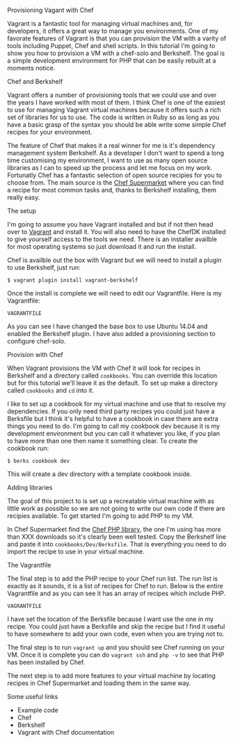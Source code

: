 Provisioning Vagant with Chef

Vagrant is a fantastic tool for managing virtual machines and, for developers, it offers a great way to manage you environments. One of my favorate features of Vagrant is that you can provision the VM with a varity of tools including Puppet, Chef and shell scripts. In this tutorial I'm going to show you how to provision a VM with a chef-solo and Berkshelf. The goal is a simple development environment for PHP that can be easily rebuilt at a moments notice.

Chef and Berkshelf

Vagrant offers a number of provisioning tools that we could use and over the years I have worked with most of them. I think Chef is one of the easiest to use for managing Vagrant virtual machines because it offers such a rich set of libraries for us to use. The code is written in Ruby so as long as you have a basic grasp of the syntax you should be able write some simple Chef recipes for your environment.

The feature of Chef that makes it a real winner for me is it's dependency management system Berkshelf. As a developer I don't want to spend a long time customising my environment, I want to use as many open source libraries as I can to speed up the process and let me focus on my work. Fortunatly Chef has a fantastic selection of open source recipies for you to choose from. The main source is the [Chef Supermarket](https://supermarket.chef.io) where you can find a recipe for most common tasks and, thanks to Berkshelf installing, them really easy.

The setup 

I'm going to assume you have Vagrant installed and but if not then head over to [Vagrant](http://vagrantup.com "Vagrant") and install it. You will also need to have the ChefDK installed to give yourself access to the tools we need. There is an installer availble for most operating systems so just download it and run the install.

Chef is availble out the box with Vagrant but we will need to install a plugin to use Berkshelf, just run:

	$ vagrant plugin install vagrant-berkshelf
	
Once the install is complete we will need to edit our Vagrantfile. Here is my Vagrantfile:

	VAGRANTFILE
	
As you can see I have changed the base box to use Ubuntu 14.04 and enabled the Berkshelf plugin. I have also added  a provisioning section to configure chef-solo. 

Provision with Chef

When Vagrant provisions the VM with Chef it will look for recipes in Berkshelf and a directory called `cookbooks`. You can override this location but for this tutorial we'll leave it as the default. To set up make a directory called `cookbooks` and `cd` into it. 

I like to set up a cookbook for my virtual machine and use that to resolve my dependencies. If you only need third party recipes you could just have a Berksfile but I think it's helpful to have a cookbook in case there are extra things you need to do. I'm going to call my cookbook dev because it is my development environment but you can call it whatever you like, if you plan to have more than one then name it something clear. To create the cookbook run:

	$ berks cookbook dev

This will create a dev directory with a template cookbook inside. 

Adding libraries

The goal of this project to is set up a recreatable virtual machine with as little work as possible so we are not going to write our own code if there are recipies available. To get started I'm going to add PHP to my VM. 

In Chef Supermarket find the [Chef PHP library](LINK), the one I'm using has more than XXX downloads so it's clearly been well tested. Copy the Berkshelf line and paste it into `cookbooks/Dev/Berksfile`. That is everything you need to do import the recipe to use in your virtual machine.

The Vagrantfile

The final step is to add the PHP recipe to your Chef run list. The run list is exactly as it sounds, it is a list of recipes for Chef to run. Below is the entire Vagrantfile and as you can see it has an array of recipes which include PHP.

	VAGRANTFILE
	
I have set the location of the Berksfile because I want use the one in my recipe. You could just have a Berksfile and skip the recipe but I find it useful to have somewhere to add your own code, even when you are trying not to.

The final step is to run `vagrant up` and you should see Chef running on your VM. Once it is complete you can do `vagrant ssh` and `php -v` to see that PHP has been installed by Chef.

The next step is to add more features to your virtual machine by locating recipes in Chef Supermarket and loading them in the same way.

Some useful links

* Example code
* Chef
* Berkshelf
* Vagrant with Chef documentation